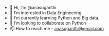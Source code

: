 - 👋 Hi, I’m @anasuganthi
- 👀 I’m interested in Data Engineering
- 🌱 I’m currently learning Python and Big data.
- 💞️ I’m looking to collaborate on Python
- 📫 How to reach me - anasuganthi@gmail.com

<!---
anasuganthi/anasuganthi is a ✨ special ✨ repository because its `README.md` (this file) appears on your GitHub profile.
You can click the Preview link to take a look at your changes.
--->

